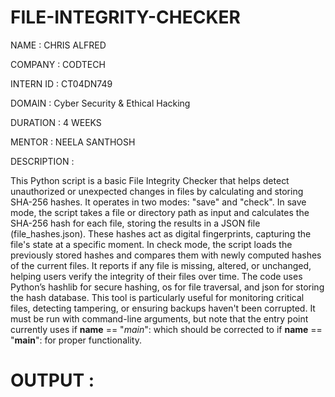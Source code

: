# FILE-INTEGRITY-CHECKER

NAME : CHRIS ALFRED

COMPANY : CODTECH

INTERN ID : CT04DN749

DOMAIN : Cyber Security & Ethical Hacking 

DURATION : 4 WEEKS

MENTOR : NEELA SANTHOSH

DESCRIPTION :

This Python script is a basic File Integrity Checker that helps detect unauthorized or unexpected changes in files by calculating and storing SHA-256 hashes. It operates in two modes: "save" and "check". In save mode, the script takes a file or directory path as input and calculates the SHA-256 hash for each file, storing the results in a JSON file (file_hashes.json). These hashes act as digital fingerprints, capturing the file's state at a specific moment. In check mode, the script loads the previously stored hashes and compares them with newly computed hashes of the current files. It reports if any file is missing, altered, or unchanged, helping users verify the integrity of their files over time. The code uses Python’s hashlib for secure hashing, os for file traversal, and json for storing the hash database. This tool is particularly useful for monitoring critical files, detecting tampering, or ensuring backups haven't been corrupted. It must be run with command-line arguments, but note that the entry point currently uses if __name__ == "_main_": which should be corrected to if __name__ == "__main__": for proper functionality.

# OUTPUT :


